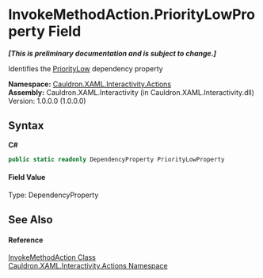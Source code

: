 # InvokeMethodAction.PriorityLowProperty Field
 _**\[This is preliminary documentation and is subject to change.\]**_

Identifies the <a href="P_Cauldron_XAML_Interactivity_Actions_InvokeMethodAction_PriorityLow">PriorityLow</a>&nbsp;dependency property

**Namespace:**&nbsp;<a href="N_Cauldron_XAML_Interactivity_Actions">Cauldron.XAML.Interactivity.Actions</a><br />**Assembly:**&nbsp;Cauldron.XAML.Interactivity (in Cauldron.XAML.Interactivity.dll) Version: 1.0.0.0 (1.0.0.0)

## Syntax

**C#**<br />
``` C#
public static readonly DependencyProperty PriorityLowProperty
```


#### Field Value
Type: DependencyProperty

## See Also


#### Reference
<a href="T_Cauldron_XAML_Interactivity_Actions_InvokeMethodAction">InvokeMethodAction Class</a><br /><a href="N_Cauldron_XAML_Interactivity_Actions">Cauldron.XAML.Interactivity.Actions Namespace</a><br />